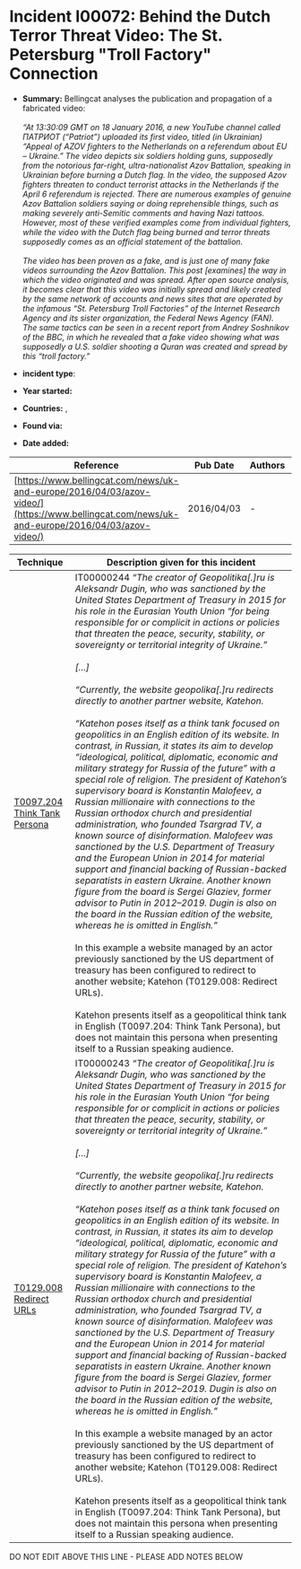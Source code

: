 # Incident I00072: Behind the Dutch Terror Threat Video: The St. Petersburg "Troll Factory" Connection

* **Summary:** Bellingcat analyses the publication and propagation of a fabricated video:<br><br> <i>“At 13:30:09 GMT on 18 January 2016, a new YouTube channel called ПАТРИОТ (“Patriot”) uploaded its first video, titled (in Ukrainian) “Appeal of AZOV fighters to the Netherlands on a referendum about EU – Ukraine.” The video depicts six soldiers holding guns, supposedly from the notorious far-right, ultra-nationalist Azov Battalion, speaking in Ukrainian before burning a Dutch flag. In the video, the supposed Azov fighters threaten to conduct terrorist attacks in the Netherlands if the April 6 referendum is rejected. There are numerous examples of genuine Azov Battalion soldiers saying or doing reprehensible things, such as making severely anti-Semitic comments and having Nazi tattoos. However, most of these verified examples come from individual fighters, while the video with the Dutch flag being burned and terror threats supposedly comes as an official statement of the battalion.<br><br> The video has been proven as a fake, and is just one of many fake videos surrounding the Azov Battalion. This post [examines] the way in which the video originated and was spread. After open source analysis, it becomes clear that this video was initially spread and likely created by the same network of accounts and news sites that are operated by the infamous “St. Petersburg Troll Factories” of the Internet Research Agency and its sister organization, the Federal News Agency (FAN).  The same tactics can be seen in a recent report from Andrey Soshnikov of the BBC, in which he revealed that a fake video showing what was supposedly a U.S. soldier shooting a Quran was created and spread by this “troll factory.”</i>

* **incident type**: 

* **Year started:** 

* **Countries:**  , 

* **Found via:** 

* **Date added:** 


| Reference | Pub Date | Authors | Org | Archive |
| --------- | -------- | ------- | --- | ------- |
| [https://www.bellingcat.com/news/uk-and-europe/2016/04/03/azov-video/](https://www.bellingcat.com/news/uk-and-europe/2016/04/03/azov-video/) | 2016/04/03 | - | bellingcat | [https://web.archive.org/web/20240527150851/https://www.bellingcat.com/news/uk-and-europe/2016/04/03/azov-video/](https://web.archive.org/web/20240527150851/https://www.bellingcat.com/news/uk-and-europe/2016/04/03/azov-video/) |

 

| Technique | Description given for this incident |
| --------- | ------------------------- |
| [T0097.204 Think Tank Persona](../../generated_pages/techniques/T0097.204.md) | IT00000244 <I>“The creator of Geopolitika[.]ru is Aleksandr Dugin, who was sanctioned by the United States Department of Treasury in 2015 for his role in the Eurasian Youth Union “for being responsible for or complicit in actions or policies that threaten the peace, security, stability, or sovereignty or territorial integrity of Ukraine.”<br><br> [...]<br><br> “Currently, the website geopolika[.]ru redirects directly to another partner website, Katehon.<br><br> “Katehon poses itself as a think tank focused on geopolitics in an English edition of its website. In contrast, in Russian, it states its aim to develop “ideological, political, diplomatic, economic and military strategy for Russia of the future” with a special role of religion. The president of Katehon’s supervisory board is Konstantin Malofeev, a Russian millionaire with connections to the Russian orthodox church and presidential administration, who founded Tsargrad TV, a known source of disinformation. Malofeev was sanctioned by the U.S. Department of Treasury and the European Union in 2014 for material support and financial backing of Russian-backed separatists in eastern Ukraine. Another known figure from the board is Sergei Glaziev, former advisor to Putin in 2012–2019. Dugin is also on the board in the Russian edition of the website, whereas he is omitted in English.”</i><br><br> In this example a website managed by an actor previously sanctioned by the US department of treasury has been configured to redirect to another website; Katehon (T0129.008: Redirect URLs).<br><br> Katehon presents itself as a geopolitical think tank in English (T0097.204: Think Tank Persona), but does not maintain this persona when presenting itself to a Russian speaking audience. |
| [T0129.008 Redirect URLs](../../generated_pages/techniques/T0129.008.md) | IT00000243 <I>“The creator of Geopolitika[.]ru is Aleksandr Dugin, who was sanctioned by the United States Department of Treasury in 2015 for his role in the Eurasian Youth Union “for being responsible for or complicit in actions or policies that threaten the peace, security, stability, or sovereignty or territorial integrity of Ukraine.”<br><br> [...]<br><br> “Currently, the website geopolika[.]ru redirects directly to another partner website, Katehon.<br><br> “Katehon poses itself as a think tank focused on geopolitics in an English edition of its website. In contrast, in Russian, it states its aim to develop “ideological, political, diplomatic, economic and military strategy for Russia of the future” with a special role of religion. The president of Katehon’s supervisory board is Konstantin Malofeev, a Russian millionaire with connections to the Russian orthodox church and presidential administration, who founded Tsargrad TV, a known source of disinformation. Malofeev was sanctioned by the U.S. Department of Treasury and the European Union in 2014 for material support and financial backing of Russian-backed separatists in eastern Ukraine. Another known figure from the board is Sergei Glaziev, former advisor to Putin in 2012–2019. Dugin is also on the board in the Russian edition of the website, whereas he is omitted in English.”</i><br><br> In this example a website managed by an actor previously sanctioned by the US department of treasury has been configured to redirect to another website; Katehon (T0129.008: Redirect URLs).<br><br> Katehon presents itself as a geopolitical think tank in English (T0097.204: Think Tank Persona), but does not maintain this persona when presenting itself to a Russian speaking audience. |


DO NOT EDIT ABOVE THIS LINE - PLEASE ADD NOTES BELOW